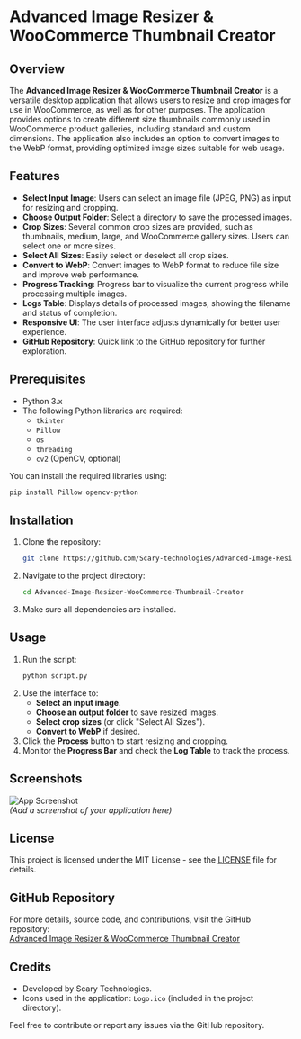 # Advanced Image Resizer & WooCommerce Thumbnail Creator

## Overview
The **Advanced Image Resizer & WooCommerce Thumbnail Creator** is a versatile desktop application that allows users to resize and crop images for use in WooCommerce, as well as for other purposes. The application provides options to create different size thumbnails commonly used in WooCommerce product galleries, including standard and custom dimensions. The application also includes an option to convert images to the WebP format, providing optimized image sizes suitable for web usage.

## Features
- **Select Input Image**: Users can select an image file (JPEG, PNG) as input for resizing and cropping.
- **Choose Output Folder**: Select a directory to save the processed images.
- **Crop Sizes**: Several common crop sizes are provided, such as thumbnails, medium, large, and WooCommerce gallery sizes. Users can select one or more sizes.
- **Select All Sizes**: Easily select or deselect all crop sizes.
- **Convert to WebP**: Convert images to WebP format to reduce file size and improve web performance.
- **Progress Tracking**: Progress bar to visualize the current progress while processing multiple images.
- **Logs Table**: Displays details of processed images, showing the filename and status of completion.
- **Responsive UI**: The user interface adjusts dynamically for better user experience.
- **GitHub Repository**: Quick link to the GitHub repository for further exploration.

## Prerequisites
- Python 3.x
- The following Python libraries are required:
  - `tkinter`
  - `Pillow`
  - `os`
  - `threading`
  - `cv2` (OpenCV, optional)

You can install the required libraries using:
```sh
pip install Pillow opencv-python
```

## Installation
1. Clone the repository:
   ```sh
   git clone https://github.com/Scary-technologies/Advanced-Image-Resizer-WooCommerce-Thumbnail-Creator.git
   ```
2. Navigate to the project directory:
   ```sh
   cd Advanced-Image-Resizer-WooCommerce-Thumbnail-Creator
   ```
3. Make sure all dependencies are installed.

## Usage
1. Run the script:
   ```sh
   python script.py
   ```
2. Use the interface to:
   - **Select an input image**.
   - **Choose an output folder** to save resized images.
   - **Select crop sizes** (or click "Select All Sizes").
   - **Convert to WebP** if desired.
3. Click the **Process** button to start resizing and cropping.
4. Monitor the **Progress Bar** and check the **Log Table** to track the process.

## Screenshots
![App Screenshot](screenshot.png)  
*(Add a screenshot of your application here)*

## License
This project is licensed under the MIT License - see the [LICENSE](LICENSE) file for details.

## GitHub Repository
For more details, source code, and contributions, visit the GitHub repository:  
[Advanced Image Resizer & WooCommerce Thumbnail Creator](https://github.com/Scary-technologies/Advanced-Image-Resizer-WooCommerce-Thumbnail-Creator)

## Credits
- Developed by Scary Technologies.
- Icons used in the application: `Logo.ico` (included in the project directory).

Feel free to contribute or report any issues via the GitHub repository.

